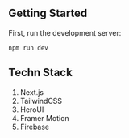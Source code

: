 ## Getting Started

First, run the development server:

```
npm run dev
```

## Techn Stack

1. Next.js
2. TailwindCSS
3. HeroUI
4. Framer Motion
5. Firebase
